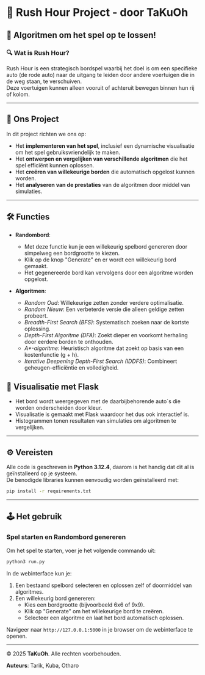 # 🚗 **Rush Hour Project - door TaKuOh**  

## 🧩 **Algoritmen om het spel op te lossen!**  

### 🔍 **Wat is Rush Hour?**  
Rush Hour is een strategisch bordspel waarbij het doel is om een specifieke auto (de rode auto) naar de uitgang te leiden door andere voertuigen die in de weg staan, te verschuiven.  
Deze voertuigen kunnen alleen vooruit of achteruit bewegen binnen hun rij of kolom.  

---

## 🎯 **Ons Project**  
In dit project richten we ons op:  
- Het **implementeren van het spel**, inclusief een dynamische visualisatie om het spel gebruiksvriendelijk te maken.  
- Het **ontwerpen en vergelijken van verschillende algoritmen** die het spel efficiënt kunnen oplossen.  
- Het **creëren van willekeurige borden** die automatisch opgelost kunnen worden.  
- Het **analyseren van de prestaties** van de algoritmen door middel van simulaties.  

---

## 🛠️ **Functies**  
- **Randombord**:  
  - Met deze functie kun je een willekeurig spelbord genereren door simpelweg een bordgrootte te kiezen.  
  - Klik op de knop "Generate" en er wordt een willekeurig bord gemaakt.  
  - Het gegenereerde bord kan vervolgens door een algoritme worden opgelost.  

- **Algoritmen**:  
  - *Random Oud*: Willekeurige zetten zonder verdere optimalisatie.  
  - *Random Nieuw*: Een verbeterde versie die alleen geldige zetten probeert.  
  - *Breadth-First Search (BFS)*: Systematisch zoeken naar de kortste oplossing.  
  - *Depth-First Algoritme (DFA)*: Zoekt dieper en voorkomt herhaling door eerdere borden te onthouden.  
  - *A\*-algoritme*: Heuristisch algoritme dat zoekt op basis van een kostenfunctie (g + h).  
  - *Iterative Deepening Depth-First Search (IDDFS)*: Combineert geheugen-efficiëntie en volledigheid.  

## 🎨 **Visualisatie met Flask**
  - Het bord wordt weergegeven met de daarbijbehorende auto`s die worden onderscheiden door kleur.
  - Visualisatie is gemaakt met Flask waardoor het dus ook interactief is.
  - Histogrammen tonen resultaten van simulaties om algoritmen te vergelijken.  

---

## ⚙️ **Vereisten**  
Alle code is geschreven in **Python 3.12.4**, daarom is het handig dat dit al is geïnstalleerd op je systeem.  
De benodigde libraries kunnen eenvoudig worden geïnstalleerd met:  
```bash
pip install -r requirements.txt
```  

---

## 🕹️ **Het gebruik**  
### **Spel starten en Randombord genereren**  
Om het spel te starten, voer je het volgende commando uit:  
```bash
python3 run.py
```  

In de webinterface kun je:  
1. Een bestaand spelbord selecteren en oplossen zelf of doormiddel van algoritmes.  
2. Een willekeurig bord genereren:  
   - Kies een bordgrootte (bijvoorbeeld 6x6 of 9x9).  
   - Klik op "Generate" om het willekeurige bord te creëren.  
   - Selecteer een algoritme en laat het bord automatisch oplossen.  

Navigeer naar `http://127.0.0.1:5000` in je browser om de webinterface te openen.  

---

© 2025 **TaKuOh**. Alle rechten voorbehouden.  

**Auteurs**: Tarik, Kuba, Otharo
